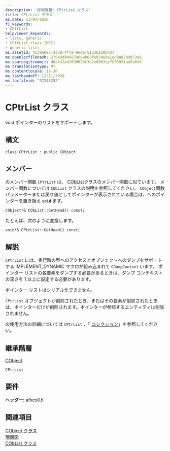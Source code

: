 ```yaml
---
description: '詳細情報: CPtrList クラス'
title: CPtrList クラス
ms.date: 11/04/2016
f1_keywords:
- CPtrList
helpviewer_keywords:
- lists, generic
- CPtrList class [MFC]
- generic lists
ms.assetid: 4139a09c-4338-4f42-9eea-51336120b43c
ms.openlocfilehash: 27849db4687860ab68feb548de1ed8ad209b73a6
ms.sourcegitcommit: d6af41e42699628c3e2e6063ec7b03931a49a098
ms.translationtype: MT
ms.contentlocale: ja-JP
ms.lasthandoff: 12/11/2020
ms.locfileid: "97343252"
---
```

# <a name="cptrlist-class"></a>CPtrList クラス

void ポインターのリストをサポートします。

## <a name="syntax"></a>構文

```
class CPtrList : public CObject
```

## <a name="members"></a>メンバー

のメンバー関数 `CPtrList` は、 [CObList](../../mfc/reference/coblist-class.md)クラスのメンバー関数に似ています。 メンバー関数については `CObList` クラスの説明を参照してください。 `CObject`関数パラメーターまたは戻り値としてポインターが表示されている場合は、へのポインターを置き換え **`void`** ます。

`CObject*& CObList::GetHead() const;`

たとえば、次のように変換します。

`void*& CPtrList::GetHead() const;`

## <a name="remarks"></a>解説

`CPtrList` には、実行時の型へのアクセスとオブジェクトへのダンプをサポートする IMPLEMENT_DYNAMIC マクロが組み込まれて `CDumpContext` います。 ポインター リストの各要素をダンプする必要があるときは、ダンプ コンテキストの深さを 1 以上に設定する必要があります。

ポインター リストはシリアル化できません。

`CPtrList` オブジェクトが削除されたとき、またはその要素が削除されたときは、ポインターだけが削除されます。ポインターが参照するエンティティは削除されません。

の使用方法の詳細については `CPtrList` 、「 [コレクション](../../mfc/collections.md)」を参照してください。

## <a name="inheritance-hierarchy"></a>継承階層

[CObject](../../mfc/reference/cobject-class.md)

`CPtrList`

## <a name="requirements"></a>要件

**ヘッダー:** afxcoll.h

## <a name="see-also"></a>関連項目

[CObject クラス](../../mfc/reference/cobject-class.md)<br/>
[階層図](../../mfc/hierarchy-chart.md)<br/>
[CObList クラス](../../mfc/reference/coblist-class.md)
